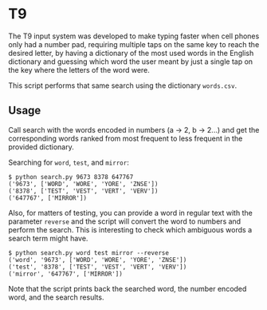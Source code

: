 # T9

The T9 input system was developed to make typing faster when cell phones only had a number pad, requiring multiple taps on the same key to reach the desired letter, by having a dictionary of the most used words in the English dictionary and guessing which word the user meant by just a single tap on the key where the letters of the word were.

This script performs that same search using the dictionary `words.csv`.

## Usage

Call search with the words encoded in numbers (a -> 2, b -> 2...) and get the corresponding words ranked from most frequent to less frequent in the provided dictionary.

Searching for `word`, `test`, and `mirror`:

```
$ python search.py 9673 8378 647767
('9673', ['WORD', 'WORE', 'YORE', 'ZNSE'])
('8378', ['TEST', 'VEST', 'VERT', 'VERV'])
('647767', ['MIRROR'])
```

Also, for matters of testing, you can provide a word in regular text with the parameter `reverse` and the script will convert the word to numbers and perform the search. This is interesting to check which ambiguous words a search term might have.

```
$ python search.py word test mirror --reverse
('word', '9673', ['WORD', 'WORE', 'YORE', 'ZNSE'])
('test', '8378', ['TEST', 'VEST', 'VERT', 'VERV'])
('mirror', '647767', ['MIRROR'])
```

Note that the script prints back the searched word, the number encoded word, and the search results.
